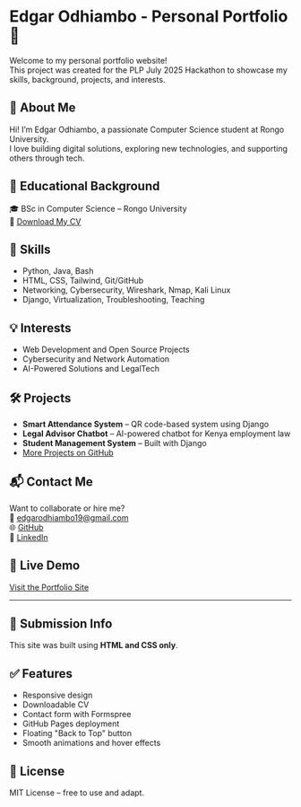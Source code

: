 # Edgar Odhiambo - Personal Portfolio 🚀

Welcome to my personal portfolio website!  
This project was created for the PLP July 2025 Hackathon to showcase my skills, background, projects, and interests.

## 🌟 About Me

Hi! I’m Edgar Odhiambo, a passionate Computer Science student at Rongo University.  
I love building digital solutions, exploring new technologies, and supporting others through tech.

## 💼 Educational Background

🎓 BSc in Computer Science – Rongo University  
📄 [Download My CV](./Edgar_Odhiambo_Professional_CV.docx)

## 🧠 Skills

- Python, Java, Bash
- HTML, CSS, Tailwind, Git/GitHub
- Networking, Cybersecurity, Wireshark, Nmap, Kali Linux
- Django, Virtualization, Troubleshooting, Teaching

## 💡 Interests

- Web Development and Open Source Projects
- Cybersecurity and Network Automation
- AI-Powered Solutions and LegalTech

## 🛠️ Projects

- **Smart Attendance System** – QR code-based system using Django
- **Legal Advisor Chatbot** – AI-powered chatbot for Kenya employment law
- **Student Management System** – Built with Django
- [More Projects on GitHub](https://github.com/ouko-o)

## 📬 Contact Me

Want to collaborate or hire me?  
📧 edgarodhiambo19@gmail.com  
🌐 [GitHub](https://github.com/ouko-o)  
🔗 [LinkedIn](https://www.linkedin.com/in/edgar-odhiambo-24aa1a367/)

## 🚀 Live Demo

[Visit the Portfolio Site](https://ouko-o.github.io/portfolio/)

---

## 📁 Submission Info

This site was built using **HTML and CSS only**.

## ✅ Features

- Responsive design
- Downloadable CV
- Contact form with Formspree
- GitHub Pages deployment
- Floating "Back to Top" button
- Smooth animations and hover effects

## 🏁 License

MIT License – free to use and adapt.
